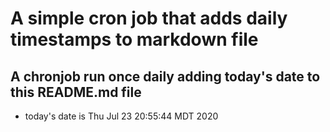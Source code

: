 A simple cron job that adds daily timestamps to markdown file
============================================================
## A chronjob run once daily adding today's date to this README.md file
* today's date is Thu Jul 23 20:55:44 MDT 2020
